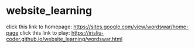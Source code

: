 # website_learning
click this link to homepage: https://sites.google.com/view/wordswar/home-page
click this link to play: https://irisliu-coder.github.io/website_learning/wordswar.html
